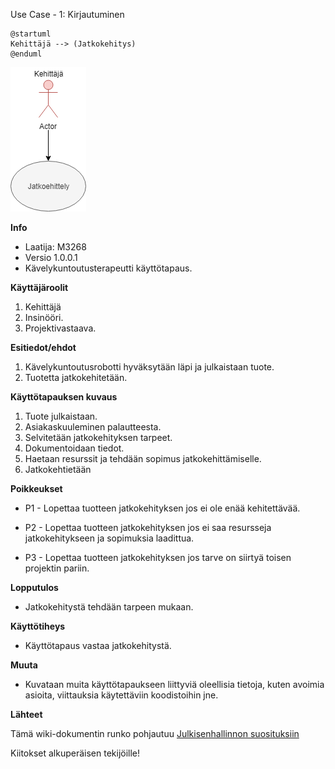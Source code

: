  Use Case - 1: Kirjautuminen

```plantuml
@startuml
Kehittäjä --> (Jatkokehitys)
@enduml
```

![](../kuvat/Jatkokehitys.png)


**Info**

* Laatija: M3268
* Versio 1.0.0.1
* Kävelykuntoutusterapeutti käyttötapaus.
	
**Käyttäjäroolit**	

1. Kehittäjä
2. Insinööri.
3. Projektivastaava.

**Esitiedot/ehdot**	

1. Kävelykuntoutusrobotti hyväksytään läpi ja julkaistaan tuote.
2. Tuotetta jatkokehitetään.

**Käyttötapauksen kuvaus**

1. Tuote julkaistaan.
2. Asiakaskuuleminen palautteesta.
3. Selvitetään jatkokehityksen tarpeet.
4. Dokumentoidaan tiedot.
5. Haetaan resurssit ja tehdään sopimus jatkokehittämiselle.
6. Jatkokehtietään

**Poikkeukset**
 
* P1 - Lopettaa tuotteen jatkokehityksen jos ei ole enää kehitettävää.	

* P2 - Lopettaa tuotteen jatkokehityksen jos ei saa resursseja jatkokehitykseen ja sopimuksia laadittua.

* P3 - Lopettaa tuotteen jatkokehityksen jos tarve on siirtyä toisen projektin pariin.
	
**Lopputulos**	

* Jatkokehitystä tehdään tarpeen mukaan.

**Käyttötiheys** 

* Käyttötapaus vastaa jatkokehitystä.

**Muuta**	

* Kuvataan muita käyttötapaukseen liittyviä oleellisia tietoja, kuten avoimia asioita, viittauksia käytettäviin koodistoihin jne.



**Lähteet**

Tämä wiki-dokumentin runko pohjautuu [Julkisenhallinnon suosituksiin](http://www.jhs-suositukset.fi/web/guest/jhs/recommendations/173)

Kiitokset alkuperäisen tekijöille!
